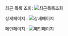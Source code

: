 최근 목록 조회: ![최근목록조회](https://ifh.cc/g/SkP9BZ.jpg)

상세페이지 : ![상세페이지](https://ifh.cc/g/5DAItw.png)

메인페이지 : ![메인페이지](https://ifh.cc/g/TYv9sM.jpg)
